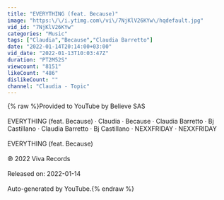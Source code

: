 ```yaml
---
title: "EVERYTHING (feat. Because)"
image: "https:\/\/i.ytimg.com\/vi\/7NjKlV26KYw\/hqdefault.jpg"
vid_id: "7NjKlV26KYw"
categories: "Music"
tags: ["Claudia","Because","Claudia Barretto"]
date: "2022-01-14T20:14:00+03:00"
vid_date: "2022-01-13T10:03:47Z"
duration: "PT2M52S"
viewcount: "8151"
likeCount: "486"
dislikeCount: ""
channel: "Claudia - Topic"
---
```

{% raw %}Provided to YouTube by Believe SAS<br /><br />EVERYTHING (feat. Because) · Claudia · Because · Claudia Barretto · Bj Castillano · Claudia Barretto · Bj Castillano · NEXXFRIDAY · NEXXFRIDAY<br /><br />EVERYTHING (feat. Because)<br /><br />℗ 2022 Viva Records<br /><br />Released on: 2022-01-14<br /><br />Auto-generated by YouTube.{% endraw %}
